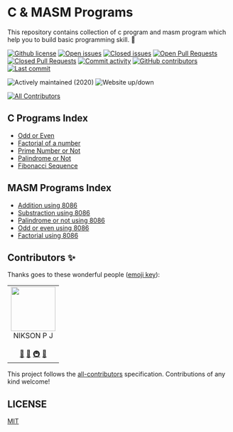 # C & MASM Programs

This repository contains collection of c program and masm program which help you to build basic programming skill. 🚀

[![Github license](https://img.shields.io/github/license/gfmio/awesome-github-template.svg "Github license")](https://github.com/gfmio/awesome-github-template/blob/master/LICENSE)
[![Open issues](https://img.shields.io/github/issues/gfmio/awesome-github-template.svg "Open issues")](https://github.com/gfmio/awesome-github-template/issues)
[![Closed issues](https://img.shields.io/github/issues-closed/gfmio/awesome-github-template.svg "Closed issues")](https://github.com/gfmio/awesome-github-template/issues?utf8=✓&q=is%3Aissue+is%3Aclosed)
[![Open Pull Requests](https://img.shields.io/github/issues-pr/gfmio/awesome-github-template.svg "Open Pull Requests")](https://github.com/gfmio/awesome-github-template/pulls)
[![Closed Pull Requests](https://img.shields.io/github/issues-pr-closed/gfmio/awesome-github-template.svg "Closed Pull Requests")](https://github.com/gfmio/awesome-github-template/pulls?utf8=✓&q=is%3Apr+is%3Aclosed)
[![Commit activity](https://img.shields.io/github/commit-activity/m/gfmio/awesome-github-template.svg "Commit activity")](https://github.com/gfmio/awesome-github-template/graphs/commit-activity)
[![GitHub contributors](https://img.shields.io/github/contributors/gfmio/awesome-github-template.svg "Github contributors")](https://github.com/gfmio/awesome-github-template/graphs/contributors)
[![Last commit](https://img.shields.io/github/last-commit/gfmio/awesome-github-template.svg "Last commit")](https://github.com/gfmio/awesome-github-template/commits/master)

![Actively maintained (2020)](https://img.shields.io/maintenance/yes/2020.svg "Actively maintained (2020)")
![Website up/down](https://img.shields.io/website-up-down-green-red/https/github.com/gfmio/awesome-github-template.svg "Website up/down")

<!-- ALL-CONTRIBUTORS-BADGE:START - Do not remove or modify this section -->

[![All Contributors](https://img.shields.io/badge/all_contributors-1-orange.svg?style=flat-square)](#contributors-)

<!-- ALL-CONTRIBUTORS-BADGE:END -->

## C Programs Index

- <a href='https://github.com/nikson-pj/c-programs/blob/master/odd%20or%20even'>Odd or Even</a>
- <a href='https://github.com/nikson-pj/c-programs/blob/master/factorial'>Factorial of a number</a>
- <a href='https://github.com/nikson-pj/c-programs/blob/master/prime%20number'> Prime Number or Not</a>
- <a href='https://github.com/nikson-pj/c-programs/blob/master/palindrome'>Palindrome or Not</a>
- <a href='https://github.com/nikson-pj/c-programs/blob/master/Fibonacci%20Sequence'>Fibonacci Sequence</a>

## MASM Programs Index

- <a href='https://github.com/nikson-pj/c_and_masm_programs/blob/master/addition-using-8086'>Addition using 8086</a>
- <a href='https://github.com/nikson-pj/c_and_masm_programs/blob/master/substraction-using-8086'>Substraction using 8086</a>
- <a href='https://github.com/nikson-pj/c_and_masm_programs/blob/master/palindrome-checking-8086'>Palindrome or not using 8086</a>
- <a href='https://github.com/nikson-pj/c_and_masm_programs/blob/master/odd-or-even-using-8086'>Odd or even using 8086</a>
- <a href='https://github.com/nikson-pj/c_and_masm_programs/blob/master/factorial-using-8086'>Factorial using 8086</a>

## Contributors ✨

Thanks goes to these wonderful people ([emoji key](https://allcontributors.org/docs/en/emoji-key)):

<!-- ALL-CONTRIBUTORS-LIST:START - Do not remove or modify this section -->
<!-- prettier-ignore-start -->
<!-- markdownlint-disable -->
<table>
  <tr>
    <td align="center"><img src="https://github.com/account" width="100px;" alt=""/><br/>NIKSON P J<br /></a><br /><a href="https://github.com/gfmio/awesome-github-template/commits?author=gfmio" title="Documentation">📖</a> <a href="#ideas-gfmio" title="Ideas, Planning, & Feedback">🤔</a> <a href="#infra-gfmio" title="Infrastructure (Hosting, Build-Tools, etc)">🚇</a> <a href="#maintenance-gfmio" title="Maintenance">🚧</a></td>
  </tr>
</table>

<!-- markdownlint-enable -->
<!-- prettier-ignore-end -->

<!-- ALL-CONTRIBUTORS-LIST:END -->

This project follows the [all-contributors](https://github.com/all-contributors/all-contributors)
specification. Contributions of any kind welcome!

## LICENSE

[MIT](LICENSE)
